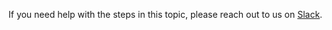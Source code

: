 If you need help with the steps in this topic, please reach out to us on [Slack](https://signoz.io/slack).